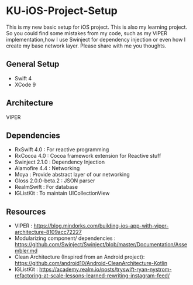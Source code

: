 # KU-iOS-Project-Setup

This is my new basic setup for iOS project.
This is also my learning project. So you could find some mistakes from my code, such as my VIPER implementation,how I use Swinject for dependency injection or even how I create my base network layer. 
Please share with me you thoughts.

## General Setup
- Swift 4
- XCode 9

## Architecture
VIPER

## Dependencies
- RxSwift 4.0 : For reactive programming
- RxCocoa 4.0 : Cocoa framework extension for Reactive stuff
- Swinject 2.1.0 : Dependency Injection
- Alamofire 4.4 : Networking
- Moya : Provide abstract layer of our networking
- Gloss 2.0.0-beta.2 : JSON parser
- RealmSwift : For database
- IGListKit : To maintain UICollectionView

## Resources
- VIPER : https://blog.mindorks.com/building-ios-app-with-viper-architecture-8109acc72227
- Modularizing component/ dependencies : https://github.com/Swinject/Swinject/blob/master/Documentation/Assembler.md
- Clean Architecture (Inspired from an Android project): https://github.com/android10/Android-CleanArchitecture-Kotlin
- IGListKit : https://academy.realm.io/posts/tryswift-ryan-nystrom-refactoring-at-scale-lessons-learned-rewriting-instagram-feed/
